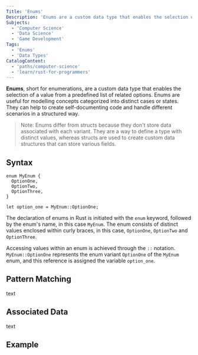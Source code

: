 ```yaml
---
Title: 'Enums'
Description: 'Enums are a custom data type that enables the selection of a value from a predefined list of related options.'
Subjects:
  - 'Computer Science'
  - 'Data Science'
  - 'Game Development'
Tags:
  - 'Enums'
  - 'Data Types'
CatalogContent:
  - 'paths/computer-science'
  - 'learn/rust-for-programmers'
---
```


**Enums**, short for enumerations, are a custom data type that enables the selection of a value from a predefined list of related options. Enums are useful for modelling concepts categorized into distinct cases or states. They can help to create self-documenting code and handle different scenarios in a structured way.

> Note: Enums differ from structs because they don't store data associated with each variant. They are a way to define a type with distinct values, whereas structs are used to create custom data structures that can store various fields.

## Syntax

```pseudo
enum MyEnum {
  OptionOne,
  OptionTwo,
  OptionThree,
}

let option_one = MyEnum::OptionOne;
```

The declaration of enums in Rust is initiated with the `enum` keyword, followed by the enum's name, in this case `MyEnum`. The enum consists of distinct values enclosed within curly braces, in this case, `OptionOne`, `OptionTwo` and `OptionThree`.

Accessing values within an enum is achieved through the `::` notation. `MyEnum::OptionOne` represents the enum variant `OptionOne` of the `MyEnum` enum, and this reference is assigned the variable `option_one`.

## Pattern Matching

text

## Associated Data

text

## Example

```rust

```
